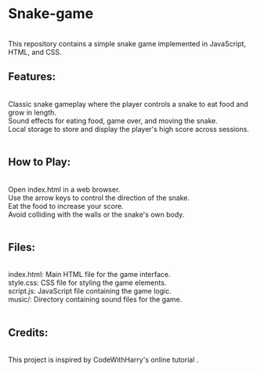 # Snake-game
<br>
This repository contains a simple snake game implemented in JavaScript, HTML, and CSS.       
<br>

<h2><b>Features:   </b></h2>
<br>
Classic snake gameplay where the player controls a snake to eat food and grow in length.       <br>
Sound effects for eating food, game over, and moving the snake.                                <br>
Local storage to store and display the player's high score across sessions.                    <br>
<br>

<h2><b>How to Play:    </b></h2>
<br> 
Open index.html in a web browser.                              <br>
Use the arrow keys to control the direction of the snake.      <br>
Eat the food to increase your score.                           <br>
Avoid colliding with the walls or the snake's own body.        <br>
<br>

<h2><b>Files:     </b></h2>
<br>
index.html: Main HTML file for the game interface.              <br>
style.css: CSS file for styling the game elements.              <br>
script.js: JavaScript file containing the game logic.           <br>
music/: Directory containing sound files for the game.          <br>
<br>

<h2><b>Credits:  </b></h2>                 
<br>
This project is inspired by CodeWithHarry's online tutorial .   <br>
